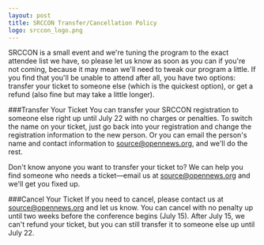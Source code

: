 ```yaml
---
layout: post
title: SRCCON Transfer/Cancellation Policy
logo: srccon_logo.png
---
```

<p class="bodybig">SRCCON is a small event and we're tuning the program to the exact attendee list we have, so please let us know as soon as you can if you're not coming, because it may mean we'll need to tweak our program a little. If you find that you'll be unable to attend after all, you have two options: transfer your ticket to someone else (which is the quickest option), or get a refund (also fine but may take a little longer).</p>

###Transfer Your Ticket
You can transfer your SRCCON registration to someone else right up until July 22 with no charges or penalties. To switch the name on your ticket, just go back into your registration and change the registration information to the new person. Or you can email the person's name and contact information to [source@opennews.org](mailto:source@opennews.org), and we'll do the rest.

Don't know anyone you want to transfer your ticket to? We can help you find someone who needs a ticket—email us at [source@opennews.org](mailto:source@opennews.org) and we'll get you fixed up.

###Cancel Your Ticket
If you need to cancel, please contact us at [source@opennews.org](mailto:source@opennews.org) and let us know. You can cancel with no penalty up until two weeks before the conference begins (July 15). After July 15, we can't refund your ticket, but you can still transfer it to someone else up until July 22.

